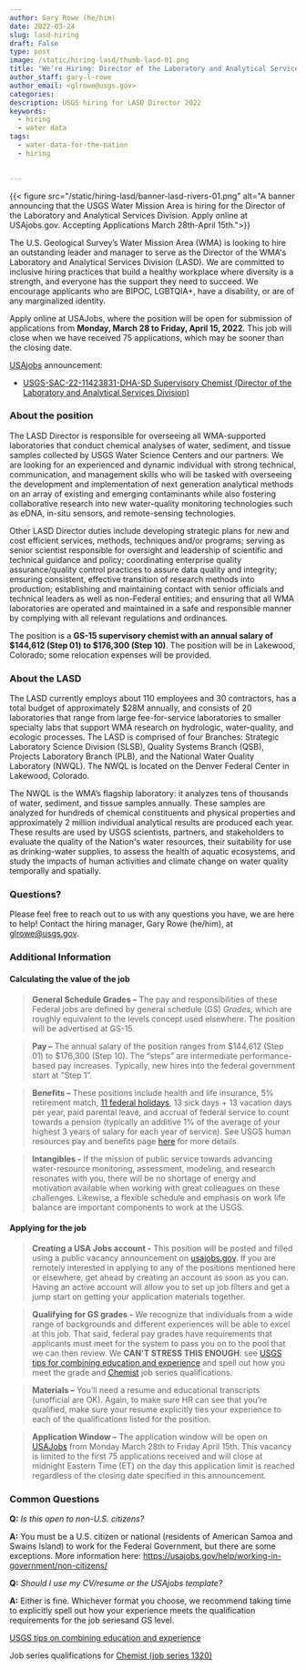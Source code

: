 ```yaml
---
author: Gary Rowe (he/him)
date: 2022-03-24
slug: lasd-hiring
draft: False
type: post
image: /static/hiring-lasd/thumb-lasd-01.png
title: "We’re Hiring: Director of the Laboratory and Analytical Services Division"
author_staff: gary-l-rowe
author_email: <glrowe@usgs.gov>
categories:
description: USGS hiring for LASD Director 2022 
keywords:
  - hiring
  - water data
tags:
  - water-data-for-the-nation
  - hiring
  

---
```

{{< figure src="/static/hiring-lasd/banner-lasd-rivers-01.png" alt="A banner announcing that the USGS Water Mission Area is hiring for the Director of the Laboratory and Analytical Services Division. Apply online at USAjobs.gov. Accepting Applications March 28th-April 15th.">}}

The U.S. Geological Survey’s Water Mission Area (WMA) is looking to hire an outstanding leader and manager to serve as the Director of the WMA's Laboratory and Analytical Services Division (LASD). We are committed to inclusive hiring practices that build a healthy workplace where diversity is a strength, and everyone has the support they need to succeed. We encourage applicants who are BIPOC, LGBTQIA+, have a disability, or are of any marginalized identity.  

Apply online at USAJobs, where the position will be open for submission of applications from **Monday, March 28 to Friday, April 15, 2022**. This job will close when we have received 75 applications, which may be sooner than the closing date.  

[USAjobs](https://www.usajobs.gov/) announcement:  
- [USGS-SAC-22-11423831-DHA-SD Supervisory Chemist (Director of the Laboratory and Analytical Services Division)](https://www.usajobs.gov/job/643848800)  

### About the position  
The LASD Director is responsible for overseeing all WMA-supported laboratories that conduct chemical analyses of water, sediment, and tissue samples collected by USGS Water Science Centers and our partners. We are looking for an experienced and dynamic individual with strong technical, communication, and management skills who will be tasked with overseeing the development and implementation of next generation analytical methods on an array of existing and emerging contaminants while also fostering collaborative research into new water-quality monitoring technologies such as eDNA, in-situ sensors, and remote-sensing technologies.

Other LASD Director duties include developing strategic plans for new and cost efficient services, methods, techniques and/or programs; serving as senior scientist responsible for oversight and leadership of scientific and technical guidance and policy; coordinating enterprise quality assurance/quality control practices to assure data quality and integrity; ensuring consistent, effective transition of research methods into production; establishing and maintaining contact with senior officials and technical leaders as well as non-Federal entities; and ensuring that all WMA laboratories are operated and maintained in a safe and responsible manner by complying with all relevant regulations and ordinances.

The position is a **GS-15 supervisory chemist with an annual salary of $144,612 (Step 01) to $176,300 (Step 10)**.  The position will be in Lakewood, Colorado; some relocation expenses will be provided.  

### About the LASD
The LASD currently employs about 110 employees and 30 contractors, has a total budget of approximately $28M annually, and consists of 20 laboratories that range from large fee-for-service laboratories to smaller specialty labs that support WMA research on hydrologic, water-quality, and ecologic processes. The LASD is comprised of four Branches: Strategic Laboratory Science Division (SLSB), Quality Systems Branch (QSB), Projects Laboratory Branch (PLB), and the National Water Quality Laboratory (NWQL). The NWQL is located on the Denver Federal Center in Lakewood, Colorado.  

The NWQL is the WMA’s flagship laboratory: it analyzes tens of thousands of water, sediment, and tissue samples annually. These samples are analyzed for hundreds of chemical constituents and physical properties and approximately 2 million individual analytical results are produced each year. These results are used by USGS scientists, partners, and stakeholders to evaluate the quality of the Nation's water resources, their suitability for use as drinking-water supplies, to assess the health of aquatic ecosystems, and study the impacts of human activities and climate change on water quality temporally and spatially. 

### Questions?
Please feel free to reach out to us with any questions you have, we are here to help! Contact the hiring manager, Gary Rowe (he/him), at glrowe@usgs.gov.

### Additional Information 

#### Calculating the value of the job
> **General Schedule Grades –** The pay and responsibilities of these Federal jobs are defined by general schedule (GS) _Grades,_ which are roughly equivalent to the levels concept used elsewhere. The position will be advertised at GS-15.

> **Pay –** The annual salary of the position ranges from $144,612 (Step 01) to $176,300 (Step 10). The “steps” are intermediate performance-based pay increases. Typically, new hires into the federal government start at “Step 1”.

> **Benefits –** These positions include health and life insurance, 5% retirement match, [11 federal holidays](https://www.opm.gov/policy-data-oversight/pay-leave/federal-holidays/#url=2022), 13 sick days + 13 vacation days per year, paid parental leave, and accrual of federal service to count towards a pension (typically an additive 1% of the average of your highest 3 years of salary for each year of service). See USGS human resources pay and benefits page [here](https://www.usgs.gov/about/organization/science-support/human-capital/pay-and-benefits) for more details. 

> **Intangibles -** If the mission of public service towards advancing water-resource monitoring, assessment, modeling, and research resonates with you, there will be no shortage of energy and motivation available when working with great colleagues on these challenges. Likewise, a flexible schedule and emphasis on work life balance are important components to work at the USGS. 

#### Applying for the job
> **Creating a USA Jobs account -** This position will be posted and filled using a public vacancy announcement on [usajobs.gov](https://www.usajobs.gov/). If you are remotely interested in applying to any of the positions mentioned here or elsewhere, get ahead by creating an account as soon as you can. Having an active account will allow you to set up job filters and get a jump start on getting your application materials together. 

> **Qualifying for GS grades -** We recognize that individuals from a wide range of backgrounds and different experiences will be able to excel at this job. That said, federal pay grades have requirements that applicants must meet for the system to pass you on to the pool that we can then review. We **CAN'T STRESS THIS ENOUGH**: see [USGS tips for combining education and experience](https://www.usgs.gov/human-capital/basic-education-requirement-combining-education-and-experience) and spell out how you meet the grade and [Chemist](https://www.usgs.gov/human-capital/chemist-gs-1320) job series qualifications. 

> **Materials –** You’ll need a resume and educational transcripts (unofficial are OK). Again, to make sure HR can see that you’re qualified, make sure your resume explicitly ties your experience to each of the qualifications listed for the position.

> **Application Window –** The application window will be open on [USAJobs](https://www.usajobs.gov/) from Monday March 28th to Friday April 15th. This vacancy is limited to the first 75 applications received and will close at midnight Eastern Time (ET) on the day this application limit is reached regardless of the closing date specified in this announcement.

### Common Questions 

**Q:** _Is this open to non-U.S. citizens?_  

**A:** You must be a U.S. citizen or national (residents of American Samoa and Swains Island) to work for the Federal Government, but there are some exceptions. More information here: https://usajobs.gov/help/working-in-government/non-citizens/  

**Q:** _Should I use my CV/resume or the USAjobs template?_  

**A:** Either is fine. Whichever format you choose, we recommend taking time to explicitly spell out how your experience meets the qualification requirements for the job seriesand GS level.

[USGS tips on combining education and experience](https://www.usgs.gov/human-capital/basic-education-requirement-combining-education-and-experience)   

Job series qualifications for [Chemist (job series 1320)](https://www.usgs.gov/human-capital/chemist-gs-1320)
 